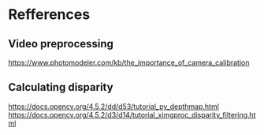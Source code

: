 # Refferences

## Video preprocessing
https://www.photomodeler.com/kb/the_importance_of_camera_calibration

## Calculating disparity
https://docs.opencv.org/4.5.2/dd/d53/tutorial_py_depthmap.html
https://docs.opencv.org/4.5.2/d3/d14/tutorial_ximgproc_disparity_filtering.html

